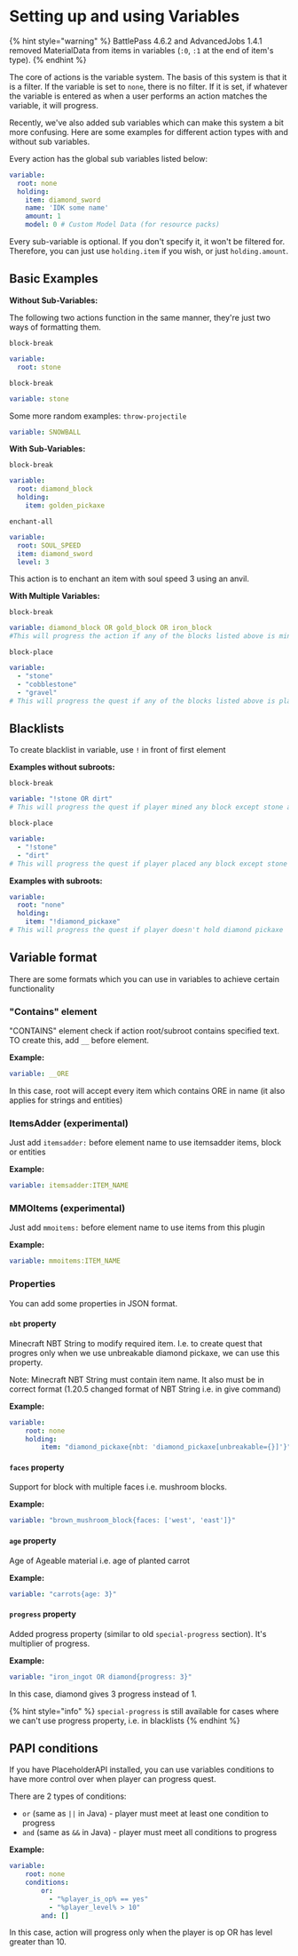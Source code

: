 # Setting up and using Variables

{% hint style="warning" %}
BattlePass 4.6.2 and AdvancedJobs 1.4.1 removed MaterialData from items in variables (`:0`, `:1` at the end of item's type).
{% endhint %}

The core of actions is the variable system. The basis of this system is that it is a filter. If the variable is set to `none`, there is no filter. If it is set, if whatever the variable is entered as when a user performs an action matches the variable, it will progress.

Recently, we've also added sub variables which can make this system a bit more confusing. Here are some examples for different action types with and without sub variables.

Every action has the global sub variables listed below:

```yml
variable:
  root: none
  holding:
    item: diamond_sword
    name: 'IDK some name'
    amount: 1
    model: 0 # Custom Model Data (for resource packs)
```

Every sub-variable is optional. If you don't specify it, it won't be filtered for. Therefore, you can just use `holding.item` if you wish, or just `holding.amount`.

## Basic Examples

**Without Sub-Variables:**

The following two actions function in the same manner, they're just two ways of formatting them.

`block-break`

```yml
variable:
  root: stone
```

`block-break`

```yml
variable: stone
```

Some more random examples: `throw-projectile`

```yml
variable: SNOWBALL
```

**With Sub-Variables:**

`block-break`

```yml
variable:
  root: diamond_block
  holding:
    item: golden_pickaxe
```

`enchant-all`

```yml
variable:
  root: SOUL_SPEED
  item: diamond_sword
  level: 3
```

This action is to enchant an item with soul speed 3 using an anvil.

**With Multiple Variables:**

`block-break`

```yml
variable: diamond_block OR gold_block OR iron_block
#This will progress the action if any of the blocks listed above is mined.
```

`block-place`

```yml
variable:
  - "stone"
  - "cobblestone"
  - "gravel"
# This will progress the quest if any of the blocks listed above is placed.
```

## Blacklists

To create blacklist in variable, use `!` in front of first element

**Examples without subroots:**

`block-break`

```yml
variable: "!stone OR dirt"
# This will progress the quest if player mined any block except stone and dirt
```

`block-place`

```yml
variable:
  - "!stone"
  - "dirt"
# This will progress the quest if player placed any block except stone and dirt
```

**Examples with subroots:**

```yml
variable:
  root: "none"
  holding:
    item: "!diamond_pickaxe"
# This will progress the quest if player doesn't hold diamond pickaxe
```

## Variable format

There are some formats which you can use in variables to achieve certain functionality

### "Contains" element

"CONTAINS" element check if action root/subroot contains specified text. TO create this, add `__` before element.

**Example:**

```yml
variable: __ORE
```
In this case, root will accept every item which contains ORE in name (it also applies for strings and entities)

### ItemsAdder (experimental)

Just add `itemsadder:` before element name to use itemsadder items, block or entities

**Example:**
```yml
variable: itemsadder:ITEM_NAME
```

### MMOItems (experimental)

Just add `mmoitems:` before element name to use items from this plugin

**Example:**
```yml
variable: mmoitems:ITEM_NAME
```

### Properties

You can add some properties in JSON format.

#### `nbt` property

Minecraft NBT String to modify required item. I.e. to create quest that progres only when we use unbreakable diamond pickaxe, we can use this property.

Note: Minecraft NBT String must contain item name. It also must be in correct format (1.20.5 changed format of NBT String i.e. in give command)

**Example:**

```yml
variable:
    root: none
    holding:
        item: "diamond_pickaxe{nbt: 'diamond_pickaxe[unbreakable={}]'}"
```

#### `faces` property

Support for block with multiple faces i.e. mushroom blocks.

**Example:**

```yml
variable: "brown_mushroom_block{faces: ['west', 'east']}"
```

#### `age` property

Age of Ageable material i.e. age of planted carrot

**Example:**

```yml
variable: "carrots{age: 3}"
```

#### `progress` property

Added progress property (similar to old `special-progress` section). It's multiplier of progress.

**Example:**

```yml
variable: "iron_ingot OR diamond{progress: 3}"
```
In this case, diamond gives 3 progress instead of 1.

{% hint style="info" %}
`special-progress` is still available for cases where we can't use progress property, i.e. in blacklists
{% endhint %}

## PAPI conditions

If you have PlaceholderAPI installed, you can use variables conditions to have more control over when player can progress quest.

There are 2 types of conditions:

* `or` (same as `||` in Java) - player must meet at least one condition to progress
* `and` (same as `&&` in Java) - player must meet all conditions to progress

**Example:**

```yml
variable:
    root: none
    conditions:
        or:
          - "%player_is_op% == yes"
          - "%player_level% > 10"
        and: []
```

In this case, action will progress only when the player is op OR has level greater than 10.
